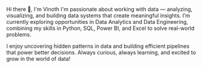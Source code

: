 Hi there 👋, I'm Vinoth
I'm passionate about working with data — analyzing, visualizing, and building data systems that create meaningful insights.
I’m currently exploring opportunities in Data Analytics and Data Engineering, combining my skills in Python, SQL, Power BI, and Excel to solve real-world problems.

I enjoy uncovering hidden patterns in data and building efficient pipelines that power better decisions.
Always curious, always learning, and excited to grow in the world of data!
